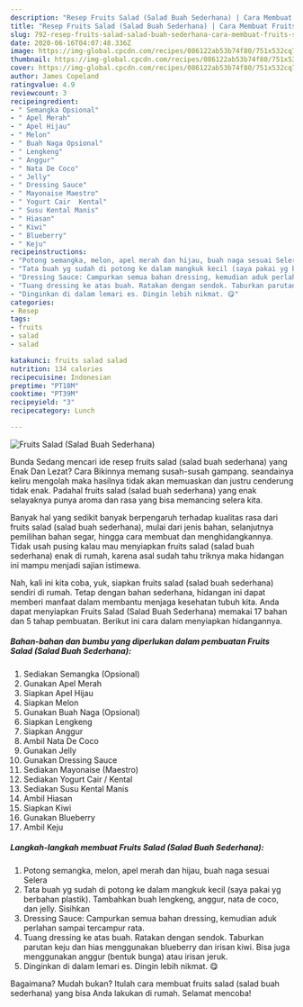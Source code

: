 ```yaml
---
description: "Resep Fruits Salad (Salad Buah Sederhana) | Cara Membuat Fruits Salad (Salad Buah Sederhana) Yang Mudah Dan Praktis"
title: "Resep Fruits Salad (Salad Buah Sederhana) | Cara Membuat Fruits Salad (Salad Buah Sederhana) Yang Mudah Dan Praktis"
slug: 792-resep-fruits-salad-salad-buah-sederhana-cara-membuat-fruits-salad-salad-buah-sederhana-yang-mudah-dan-praktis
date: 2020-06-16T04:07:48.336Z
image: https://img-global.cpcdn.com/recipes/086122ab53b74f80/751x532cq70/fruits-salad-salad-buah-sederhana-foto-resep-utama.jpg
thumbnail: https://img-global.cpcdn.com/recipes/086122ab53b74f80/751x532cq70/fruits-salad-salad-buah-sederhana-foto-resep-utama.jpg
cover: https://img-global.cpcdn.com/recipes/086122ab53b74f80/751x532cq70/fruits-salad-salad-buah-sederhana-foto-resep-utama.jpg
author: James Copeland
ratingvalue: 4.9
reviewcount: 3
recipeingredient:
- " Semangka Opsional"
- " Apel Merah"
- " Apel Hijau"
- " Melon"
- " Buah Naga Opsional"
- " Lengkeng"
- " Anggur"
- " Nata De Coco"
- " Jelly"
- " Dressing Sauce"
- " Mayonaise Maestro"
- " Yogurt Cair  Kental"
- " Susu Kental Manis"
- " Hiasan"
- " Kiwi"
- " Blueberry"
- " Keju"
recipeinstructions:
- "Potong semangka, melon, apel merah dan hijau, buah naga sesuai Selera"
- "Tata buah yg sudah di potong ke dalam mangkuk kecil (saya pakai yg berbahan plastik). Tambahkan buah lengkeng, anggur, nata de coco, dan jelly. Sisihkan"
- "Dressing Sauce: Campurkan semua bahan dressing, kemudian aduk perlahan sampai tercampur rata."
- "Tuang dressing ke atas buah. Ratakan dengan sendok. Taburkan parutan keju dan hias menggunakan blueberry dan irisan kiwi. Bisa juga menggunakan anggur (bentuk bunga) atau irisan jeruk."
- "Dinginkan di dalam lemari es. Dingin lebih nikmat. 😋"
categories:
- Resep
tags:
- fruits
- salad
- salad

katakunci: fruits salad salad 
nutrition: 134 calories
recipecuisine: Indonesian
preptime: "PT18M"
cooktime: "PT39M"
recipeyield: "3"
recipecategory: Lunch

---
```



![Fruits Salad (Salad Buah Sederhana)](https://img-global.cpcdn.com/recipes/086122ab53b74f80/751x532cq70/fruits-salad-salad-buah-sederhana-foto-resep-utama.jpg)

Bunda Sedang mencari ide resep fruits salad (salad buah sederhana) yang Enak Dan Lezat? Cara Bikinnya memang susah-susah gampang. seandainya keliru mengolah maka hasilnya tidak akan memuaskan dan justru cenderung tidak enak. Padahal fruits salad (salad buah sederhana) yang enak selayaknya punya aroma dan rasa yang bisa memancing selera kita.

Banyak hal yang sedikit banyak berpengaruh terhadap kualitas rasa dari fruits salad (salad buah sederhana), mulai dari jenis bahan, selanjutnya pemilihan bahan segar, hingga cara membuat dan menghidangkannya. Tidak usah pusing kalau mau menyiapkan fruits salad (salad buah sederhana) enak di rumah, karena asal sudah tahu triknya maka hidangan ini mampu menjadi sajian istimewa.




Nah, kali ini kita coba, yuk, siapkan fruits salad (salad buah sederhana) sendiri di rumah. Tetap dengan bahan sederhana, hidangan ini dapat memberi manfaat dalam membantu menjaga kesehatan tubuh kita. Anda dapat menyiapkan Fruits Salad (Salad Buah Sederhana) memakai 17 bahan dan 5 tahap pembuatan. Berikut ini cara dalam menyiapkan hidangannya.

<!--inarticleads1-->

##### Bahan-bahan dan bumbu yang diperlukan dalam pembuatan Fruits Salad (Salad Buah Sederhana):

1. Sediakan  Semangka (Opsional)
1. Gunakan  Apel Merah
1. Siapkan  Apel Hijau
1. Siapkan  Melon
1. Gunakan  Buah Naga (Opsional)
1. Siapkan  Lengkeng
1. Siapkan  Anggur
1. Ambil  Nata De Coco
1. Gunakan  Jelly
1. Gunakan  Dressing Sauce
1. Sediakan  Mayonaise (Maestro)
1. Sediakan  Yogurt Cair / Kental
1. Sediakan  Susu Kental Manis
1. Ambil  Hiasan
1. Siapkan  Kiwi
1. Gunakan  Blueberry
1. Ambil  Keju




<!--inarticleads2-->

##### Langkah-langkah membuat Fruits Salad (Salad Buah Sederhana):

1. Potong semangka, melon, apel merah dan hijau, buah naga sesuai Selera
1. Tata buah yg sudah di potong ke dalam mangkuk kecil (saya pakai yg berbahan plastik). Tambahkan buah lengkeng, anggur, nata de coco, dan jelly. Sisihkan
1. Dressing Sauce: Campurkan semua bahan dressing, kemudian aduk perlahan sampai tercampur rata.
1. Tuang dressing ke atas buah. Ratakan dengan sendok. Taburkan parutan keju dan hias menggunakan blueberry dan irisan kiwi. Bisa juga menggunakan anggur (bentuk bunga) atau irisan jeruk.
1. Dinginkan di dalam lemari es. Dingin lebih nikmat. 😋




Bagaimana? Mudah bukan? Itulah cara membuat fruits salad (salad buah sederhana) yang bisa Anda lakukan di rumah. Selamat mencoba!
